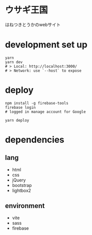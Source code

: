 # ウサギ王国
はねつきとうかのwebサイト

# development set up

```shell
yarn
yarn dev
# > Local: http://localhost:3000/
# > Network: use `--host` to expose
```

# deploy
```shell
npm install -g firebase-tools
firebase login
# logged in manage account for Google

yarn deploy
```

# dependencies
## lang
- html
- css
- jQuery
- bootstrap
- lightbox2

## environment
- vite
- sass
- firebase